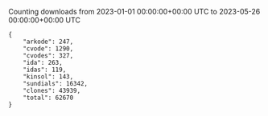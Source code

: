 
Counting downloads from 2023-01-01 00:00:00+00:00 UTC to 2023-05-26 00:00:00+00:00 UTC

```
{
    "arkode": 247,
    "cvode": 1290,
    "cvodes": 327,
    "ida": 263,
    "idas": 119,
    "kinsol": 143,
    "sundials": 16342,
    "clones": 43939,
    "total": 62670
}
```
